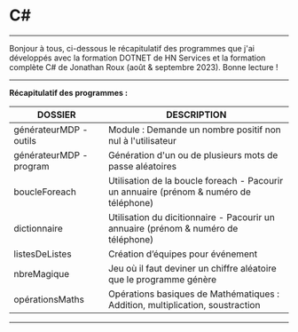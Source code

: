# C#

----------------------------------------------------------------------------------------------------------------------------------------

Bonjour à tous,
ci-dessous le récapitulatif des programmes que j'ai développés avec la formation DOTNET de HN Services et la formation complète C# de Jonathan Roux (août & septembre 2023).
Bonne lecture !

----------------------------------------------------------------------------------------------------------------------------------------
  
__Récapitulatif des programmes :__

  
| DOSSIER                 | DESCRIPTION                                                                                  |
| ----------------------- | ---------------------------------------------------------------------------------------------|
| générateurMDP - outils  | Module : Demande un nombre positif non nul à l'utilisateur                                   |
| générateurMDP - program | Génération d'un ou de plusieurs mots de passe aléatoires                                     |
| boucleForeach           | Utilisation de la boucle foreach - Pacourir un annuaire (prénom & numéro de téléphone)       |
| dictionnaire            | Utilisation du dicitionnaire - Pacourir un annuaire (prénom & numéro de téléphone)           |
| listesDeListes          | Création d’équipes pour événement                                                            |
| nbreMagique             | Jeu où il faut deviner un chiffre aléatoire que le programme génère                          |
| opérationsMaths         | Opérations basiques de Mathématiques : Addition, multiplication, soustraction                |


----------------------------------------------------------------------------------------------------------------------------------------

